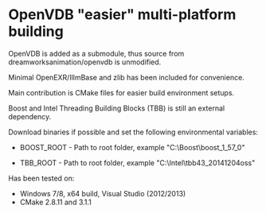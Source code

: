 # OpenVDB "easier" multi-platform building

OpenVDB is added as a submodule, thus source from dreamworksanimation/openvdb is unmodified.

Minimal OpenEXR/IllmBase and zlib has been included for convenience. 

Main contribution is CMake files for easier build environment setups.

Boost and Intel Threading Building Blocks (TBB) is still an external dependency.

Download binaries if possible and set the following environmental variables:

 - BOOST_ROOT   - Path to root folder, example "C:\Boost\boost_1_57_0"

 - TBB_ROOT       - Path to root folder, example "C:\Intel\tbb43_20141204oss"

Has been tested on:

 -  Windows 7/8, x64 build, Visual Studio (2012/2013)
 -  CMake 2.8.11 and 3.1.1


